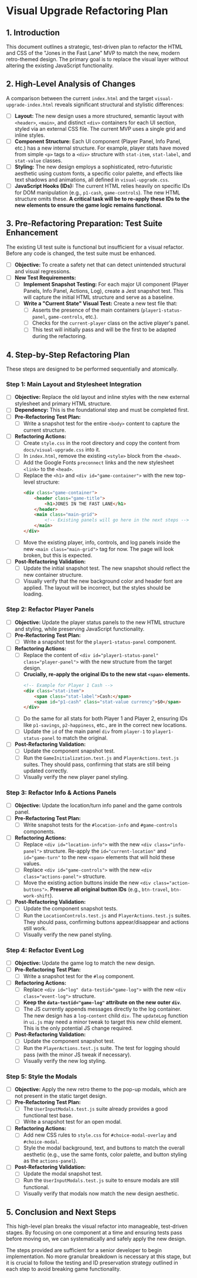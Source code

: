 # Visual Upgrade Refactoring Plan

## 1. Introduction

This document outlines a strategic, test-driven plan to refactor the HTML and CSS of the "Jones in the Fast Lane" MVP to match the new, modern retro-themed design. The primary goal is to replace the visual layer without altering the existing JavaScript functionality.

## 2. High-Level Analysis of Changes

A comparison between the current `index.html` and the target `visual-upgrade-index.html` reveals significant structural and stylistic differences:

- [ ] **Layout:** The new design uses a more structured, semantic layout with `<header>`, `<main>`, and distinct `<div>` containers for each UI section, styled via an external CSS file. The current MVP uses a single grid and inline styles.
- [ ] **Component Structure:** Each UI component (Player Panel, Info Panel, etc.) has a new internal structure. For example, player stats have moved from simple `<p>` tags to a `<div>` structure with `stat-item`, `stat-label`, and `stat-value` classes.
- [ ] **Styling:** The new design employs a sophisticated, retro-futuristic aesthetic using custom fonts, a specific color palette, and effects like text shadows and animations, all defined in `visual-upgrade.css`.
- [ ] **JavaScript Hooks (IDs):** The current HTML relies heavily on specific IDs for DOM manipulation (e.g., `p1-cash`, `game-controls`). The new HTML structure omits these. **A critical task will be to re-apply these IDs to the new elements to ensure the game logic remains functional.**

## 3. Pre-Refactoring Preparation: Test Suite Enhancement

The existing UI test suite is functional but insufficient for a visual refactor. Before any code is changed, the test suite must be enhanced.

- [ ] **Objective:** To create a safety net that can detect unintended structural and visual regressions.
- [ ] **New Test Requirements:**
    - [ ] **Implement Snapshot Testing:** For each major UI component (Player Panels, Info Panel, Actions, Log), create a Jest snapshot test. This will capture the initial HTML structure and serve as a baseline.
    - [ ] **Write a "Current State" Visual Test:** Create a new test file that:
        - [ ] Asserts the presence of the main containers (`player1-status-panel`, `game-controls`, etc.).
        - [ ] Checks for the `current-player` class on the active player's panel.
        - [ ] This test will initially pass and will be the first to be adapted during the refactoring.

## 4. Step-by-Step Refactoring Plan

These steps are designed to be performed sequentially and atomically.

### Step 1: Main Layout and Stylesheet Integration

- [ ] **Objective:** Replace the old layout and inline styles with the new external stylesheet and primary HTML structure.
- [ ] **Dependency:** This is the foundational step and must be completed first.
- [ ] **Pre-Refactoring Test Plan:**
    - [ ] Write a snapshot test for the entire `<body>` content to capture the current structure.
- [ ] **Refactoring Actions:**
    - [ ] Create `style.css` in the root directory and copy the content from `docs/visual-upgrade.css` into it.
    - [ ] In `index.html`, remove the existing `<style>` block from the `<head>`.
    - [ ] Add the Google Fonts `preconnect` links and the new stylesheet `<link>` to the `<head>`.
    - [ ] Replace the `<h1>` and `<div id="game-container">` with the new top-level structure:
        ```html
        <div class="game-container">
            <header class="game-title">
                <h1>JONES IN THE FAST LANE</h1>
            </header>
            <main class="main-grid">
                <!-- Existing panels will go here in the next steps -->
            </main>
        </div>
        ```
    - [ ] Move the existing player, info, controls, and log panels inside the new `<main class="main-grid">` tag for now. The page will look broken, but this is expected.
- [ ] **Post-Refactoring Validation:**
    - [ ] Update the initial snapshot test. The new snapshot should reflect the new container structure.
    - [ ] Visually verify that the new background color and header font are applied. The layout will be incorrect, but the styles should be loading.

### Step 2: Refactor Player Panels

- [ ] **Objective:** Update the player status panels to the new HTML structure and styling, while preserving JavaScript functionality.
- [ ] **Pre-Refactoring Test Plan:**
    - [ ] Write a snapshot test for the `player1-status-panel` component.
- [ ] **Refactoring Actions:**
    - [ ] Replace the content of `<div id="player1-status-panel" class="player-panel">` with the new structure from the target design.
    - [ ] **Crucially, re-apply the original IDs to the new stat `<span>` elements.**
        ```html
        <!-- Example for Player 1 Cash -->
        <div class="stat-item">
            <span class="stat-label">Cash:</span>
            <span id="p1-cash" class="stat-value currency">$0</span>
        </div>
        ```
    - [ ] Do the same for all stats for both Player 1 and Player 2, ensuring IDs like `p1-savings`, `p2-happiness`, etc., are in the correct new locations.
    - [ ] Update the `id` of the main panel `div` from `player-1` to `player1-status-panel` to match the original.
- [ ] **Post-Refactoring Validation:**
    - [ ] Update the component snapshot test.
    - [ ] Run the `GameInitialization.test.js` and `PlayerActions.test.js` suites. They should pass, confirming that stats are still being updated correctly.
    - [ ] Visually verify the new player panel styling.

### Step 3: Refactor Info & Actions Panels

- [ ] **Objective:** Update the location/turn info panel and the game controls panel.
- [ ] **Pre-Refactoring Test Plan:**
    - [ ] Write snapshot tests for the `#location-info` and `#game-controls` components.
- [ ] **Refactoring Actions:**
    - [ ] Replace `<div id="location-info">` with the new `<div class="info-panel">` structure. Re-apply the `id="current-location"` and `id="game-turn"` to the new `<span>` elements that will hold these values.
    - [ ] Replace `<div id="game-controls">` with the new `<div class="actions-panel">` structure.
    - [ ] Move the existing action buttons inside the new `<div class="action-buttons">`. **Preserve all original button IDs** (e.g., `btn-travel`, `btn-work-shift`).
- [ ] **Post-Refactoring Validation:**
    - [ ] Update the component snapshot tests.
    - [ ] Run the `LocationControls.test.js` and `PlayerActions.test.js` suites. They should pass, confirming buttons appear/disappear and actions still work.
    - [ ] Visually verify the new panel styling.

### Step 4: Refactor Event Log

- [ ] **Objective:** Update the game log to match the new design.
- [ ] **Pre-Refactoring Test Plan:**
    - [ ] Write a snapshot test for the `#log` component.
- [ ] **Refactoring Actions:**
    - [ ] Replace `<div id="log" data-testid="game-log">` with the new `<div class="event-log">` structure.
    - [ ] **Keep the `data-testid="game-log"` attribute on the new outer `div`**.
    - [ ] The JS currently appends messages directly to the log container. The new design has a `log-content` child `div`. The `updateLog` function in `ui.js` may need a minor tweak to target this new child element. This is the only potential JS change required.
- [ ] **Post-Refactoring Validation:**
    - [ ] Update the component snapshot test.
    - [ ] Run the `PlayerActions.test.js` suite. The test for logging should pass (with the minor JS tweak if necessary).
    - [ ] Visually verify the new log styling.

### Step 5: Style the Modals

- [ ] **Objective:** Apply the new retro theme to the pop-up modals, which are not present in the static target design.
- [ ] **Pre-Refactoring Test Plan:**
    - [ ] The `UserInputModals.test.js` suite already provides a good functional test base.
    - [ ] Write a snapshot test for an open modal.
- [ ] **Refactoring Actions:**
    - [ ] Add new CSS rules to `style.css` for `#choice-modal-overlay` and `#choice-modal`.
    - [ ] Style the modal background, text, and buttons to match the overall aesthetic (e.g., use the same fonts, color palette, and button styling as the `actions-panel`).
- [ ] **Post-Refactoring Validation:**
    - [ ] Update the modal snapshot test.
    - [ ] Run the `UserInputModals.test.js` suite to ensure modals are still functional.
    - [ ] Visually verify that modals now match the new design aesthetic.

## 5. Conclusion and Next Steps

This high-level plan breaks the visual refactor into manageable, test-driven stages. By focusing on one component at a time and ensuring tests pass before moving on, we can systematically and safely apply the new design.

The steps provided are sufficient for a senior developer to begin implementation. No more granular breakdown is necessary at this stage, but it is crucial to follow the testing and ID preservation strategy outlined in each step to avoid breaking game functionality.